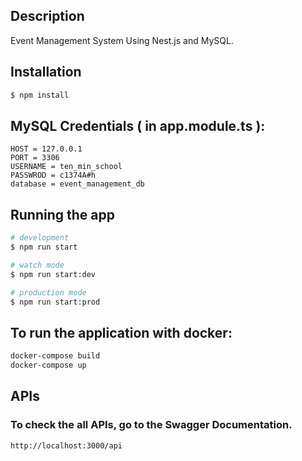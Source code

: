

## Description
Event Management System Using Nest.js and MySQL.

## Installation

```bash
$ npm install
```

## MySQL Credentials ( in app.module.ts ):
```
HOST = 127.0.0.1
PORT = 3306
USERNAME = ten_min_school
PASSWROD = c1374A#h
database = event_management_db
```

## Running the app

```bash
# development
$ npm run start

# watch mode
$ npm run start:dev

# production mode
$ npm run start:prod
```

## To run the application with docker:

```bash
docker-compose build
docker-compose up
```

## APIs
### To check the all APIs, go to the Swagger Documentation.

`http://localhost:3000/api`